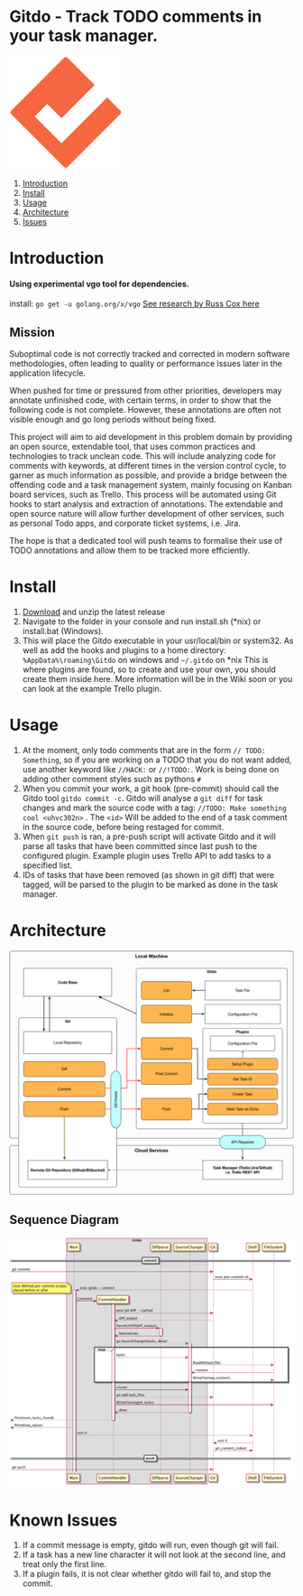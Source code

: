 Gitdo - Track TODO comments in your task manager.
=================

![App Icon](./docs/images/Logo.png)

1. [Introduction](#introduction)
1. [Install](#install)
1. [Usage](#usage)
1. [Architecture](#architecture)
1. [Issues](#known-issues)

# Introduction
#### Using experimental vgo tool for dependencies.
install: `go get -u golang.org/x/vgo`
[See research by Russ Cox here](https://research.swtch.com/vgo)

## Mission
Suboptimal code is not correctly tracked and corrected in modern software methodologies, often leading to quality or performance issues later in the application lifecycle.

When pushed for time or pressured from other priorities, developers may annotate unfinished code, with certain terms, in order to show that the following code is not complete. However, these annotations are often not visible enough and go long periods without being fixed.

This project will aim to aid development in this problem domain by providing an open source, extendable tool, that uses common practices and technologies to track unclean code. This will include analyzing code for comments with keywords, at different times in the version control cycle, to garner as much information as possible, and provide a bridge between the offending code and a task management system, mainly focusing on Kanban board services, such as Trello. This process will be automated using Git hooks to start analysis and extraction of annotations. The extendable and open source nature will allow further development of other services, such as personal Todo apps, and corporate ticket systems, i.e. Jira.

The hope is that a dedicated tool will push teams to formalise their use of TODO annotations and allow them to be tracked more efficiently.

# Install
1. [Download](https://github.com/nebloc/Gitdo/releases) and unzip the latest release
1. Navigate to the folder in your console and run install.sh (*nix) or install.bat (Windows).
1. This will place the Gitdo executable in your usr/local/bin or system32. As well as add the hooks and plugins to a home directory: `%AppData%\roaming\Gitdo` on windows and `~/.gitdo` on *nix
This is where plugins are found, so to create and use your own, you should create them inside here. More information will be in the Wiki soon or you can look at the example Trello plugin.

# Usage
1. At the moment, only todo comments that are in the form `// TODO: Something`, so if you are working on a TODO that you do not want added, use another keyword like `//HACK:` or `//!TODO:`. Work is being done on adding other comment styles such as pythons `#`
1. When you commit your work, a git hook (pre-commit) should call the Gitdo tool `gitdo commit -c`. Gitdo will analyse a `git diff` for task changes and mark the source code with a tag: 
`//TODO: Make something cool <uhvc302n>`
. The `<id>` Will be added to the end of a task comment in the source code, before being restaged for commit. 
1. When `git push` is ran, a pre-push script will activate Gitdo and it will parse all tasks that have been committed since last push to the configured plugin. Example plugin uses Trello API to add tasks to a specified list.
1. IDs of tasks that have been removed (as shown in git diff) that were tagged, will be parsed to the plugin to be marked as done in the task manager.

# Architecture
![Architecture design](./docs/images/Architecture.png)

## Sequence Diagram
![Sequence Diagram](./docs/images/SequenceDiagram.png)

# Known Issues
1. If a commit message is empty, gitdo will run, even though git will fail.
1. If a task has a new line character it will not look at the second line, and treat only the first line.
1. If a plugin fails, it is not clear whether gitdo will fail to, and stop the commit.
